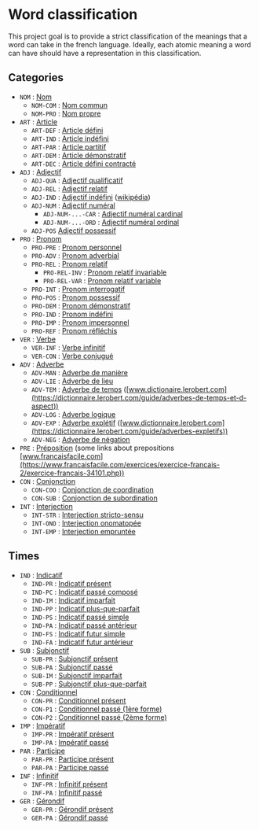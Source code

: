 # Word classification

This project goal is to provide a strict classification of the meanings that a word can take in the french language.
Ideally, each atomic meaning a word can have should have a representation in this classification.

## Categories

- `NOM` : [Nom](/semantic/nouns.py#L15)
    - `NOM-COM` : [Nom commun](/semantic/nouns.py#L21)
    - `NOM-PRO` : [Nom propre](/semantic/nouns.py#L27)
- `ART` : [Article](/semantic/articles.py#L18)
    - `ART-DEF` : [Article défini](/semantic/articles.py#L24)
    - `ART-IND` : [Article indéfini](/semantic/articles.py#L30)
    - `ART-PAR` : [Article partitif](/semantic/articles.py#L36)
    - `ART-DEM` : [Article démonstratif](/semantic/articles.py#L42)
    - `ART-DEC` : [Article défini contracté](/semantic/articles.py#L48)
- `ADJ` : [Adjectif](/semantic/adjectives.py#L20)
    - `ADJ-QUA` : [Adjectif qualificatif](/semantic/adjectives.py#L26)
    - `ADJ-REL` : [Adjectif relatif](/semantic/adjectives.py#L32)
    - `ADJ-IND` : [Adjectif indéfini](/semantic/adjectives.py#L38) ([wikipédia](https://fr.wikipedia.org/wiki/Adjectif_ind%C3%A9fini))
    - `ADJ-NUM` : [Adjectif numéral](/semantic/adjectives.py#L44)
        - `ADJ-NUM-...-CAR` : [Adjectif numéral cardinal](/semantic/adjectives.py#L49)
        - `ADJ-NUM-...-ORD` : [Adjectif numéral ordinal](/semantic/adjectives.py#L55)
    - `ADJ-POS` [Adjectif possessif](/semantic/adjectives.py#L61)
- `PRO` : [Pronom](/semantic/pronouns.py#L24)
    - `PRO-PRE` : [Pronom personnel](/semantic/pronouns.py#L29)
    - `PRO-ADV` : [Pronom adverbial](/semantic/pronouns.py#L39)
    - `PRO-REL` : [Pronom relatif](/semantic/pronouns.py#L45)
        - `PRO-REL-INV` : [Pronom relatif invariable](/semantic/pronouns.py#L50)
        - `PRO-REL-VAR` : [Pronom relatif variable](/semantic/pronouns.py#L56)
    - `PRO-INT` : [Pronom interrogatif](/semantic/pronouns.py#L65)
    - `PRO-POS` : [Pronom possessif](/semantic/pronouns.py#L71)
    - `PRO-DEM` : [Pronom démonstratif](/semantic/pronouns.py#L85)
    - `PRO-IND` : [Pronom indéfini](/semantic/pronouns.py#L94)
    - `PRO-IMP` : [Pronom impersonnel](/semantic/pronouns.py#L103)
    - `PRO-REF` : [Pronom réfléchis](/semantic/pronouns.py#L109)
- `VER` : [Verbe](/semantic/verbs.py#L16)
    - `VER-INF` : [Verbe infinitif](/semantic/verbs.py#L24)
    - `VER-CON` : [Verbe conjugué](/semantic/verbs.py#L73)
- `ADV` : [Adverbe](/semantic/adverbs.py#L18)
    - `ADV-MAN` : [Adverbe de manière](/semantic/adverbs.py#L23)
    - `ADV-LIE` : [Adverbe de lieu](/semantic/adverbs.py#L29)
    - `ADV-TEM` : [Adverbe de temps](/semantic/adverbs.py#L35)
      ([www.dictionaire.lerobert.com](https://dictionnaire.lerobert.com/guide/adverbes-de-temps-et-d-aspect))
    - `ADV-LOG` : [Adverbe logique](/semantic/adverbs.py#L41)
    - `ADV-EXP` : [Adverbe explétif](/semantic/adverbs.py#L47)
      ([www.dictionnaire.lerobert.com](https://dictionnaire.lerobert.com/guide/adverbes-expletifs))
    - `ADV-NEG` : [Adverbe de négation](/semantic/adverbs.py#L53)
- `PRE` : [Préposition](/semantic/prepositions.py#L11) (some links about prepositions
  [www.francaisfacile.com](https://www.francaisfacile.com/exercices/exercice-francais-2/exercice-francais-34101.php))
- `CON` : [Conjonction](/semantic/conjunctions.py#L14)
    - `CON-COO` : [Conjonction de coordination](/semantic/conjunctions.py#L19)
    - `CON-SUB` : [Conjonction de subordination](/semantic/conjunctions.py#L25)
- `INT` : [Interjection](/semantic/interjections.py#L15)
    - `INT-STR` : [Interjection stricto-sensu](/semantic/interjections.py#L20)
    - `INT-ONO` : [Interjection onomatopée](/semantic/interjections.py#L26)
    - `INT-EMP` : [Interjection empruntée](/semantic/interjections.py#L32)

## Times

- `IND` : [Indicatif](/semantic/times.py#L15)
    - `IND-PR` : [Indicatif présent](/semantic/times.py#L54)
    - `IND-PC` : [Indicatif passé composé](/semantic/times.py#L55)
    - `IND-IM` : [Indicatif imparfait](/semantic/times.py#L56)
    - `IND-PP` : [Indicatif plus-que-parfait](/semantic/times.py#L57)
    - `IND-PS` : [Indicatif passé simple](/semantic/times.py#L58)
    - `IND-PA` : [Indicatif passé antérieur](/semantic/times.py#L59)
    - `IND-FS` : [Indicatif futur simple](/semantic/times.py#L60)
    - `IND-FA` : [Indicatif futur antérieur](/semantic/times.py#L61)
- `SUB` : [Subjonctif](/semantic/times.py#L16)
    - `SUB-PR` : [Subjonctif présent](/semantic/times.py#L63)
    - `SUB-PA` : [Subjonctif passé](/semantic/times.py#L64)
    - `SUB-IM` : [Subjonctif imparfait](/semantic/times.py#L65)
    - `SUB-PP` : [Subjonctif plus-que-parfait](/semantic/times.py#L66)
- `CON` : [Conditionnel](/semantic/times.py#L17)
    - `CON-PR` : [Conditionnel présent](/semantic/times.py#L68)
    - `CON-P1` : [Conditionnel passé (1ère forme)](/semantic/times.py#L69)
    - `CON-P2` : [Conditionnel passé (2ème forme)](/semantic/times.py#L70)
- `IMP` : [Impératif](/semantic/times.py#L18)
    - `IMP-PR` : [Impératif présent](/semantic/times.py#L72)
    - `IMP-PA` : [Impératif passé](/semantic/times.py#L73)
- `PAR` : [Participe](/semantic/times.py#L19)
    - `PAR-PR` : [Participe présent](/semantic/times.py#L75)
    - `PAR-PA` : [Participe passé](/semantic/times.py#L76)
- `INF` : [Infinitif](/semantic/times.py#L20)
    - `INF-PR` : [Infinitif présent](/semantic/times.py#L78)
    - `INF-PA` : [Infinitif passé](/semantic/times.py#L79)
- `GER` : [Gérondif](/semantic/times.py#L21)
    - `GER-PR` : [Gérondif présent](/semantic/times.py#L81)
    - `GER-PA` : [Gérondif passé](/semantic/times.py#L82)
